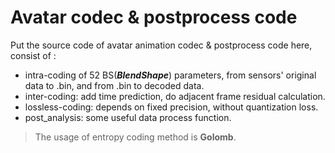 # Avatar codec & postprocess code 
Put the source code of avatar animation codec & postprocess code here, consist of : 

- intra-coding of 52 BS(*__BlendShape__*) parameters, from sensors' original data to .bin, and from .bin to decoded data.
- inter-coding: add time prediction, do adjacent frame residual calculation.
- lossless-coding: depends on fixed precision, without quantization loss.
- post_analysis: some useful data process function.

> The usage of entropy coding method is **Golomb**. 

